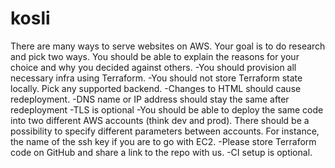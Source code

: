 # kosli
There are many ways to serve websites on AWS. Your goal is to do research and pick two ways. You should be able to explain the reasons for your choice and why you decided against others.
-You should provision all necessary infra using Terraform.
-You should not store Terraform state locally. Pick any supported backend.
-Changes to HTML should cause redeployment.
-DNS name or IP address should stay the same after redeployment
-TLS is optional
-You should be able to deploy the same code into two different AWS accounts (think dev and prod). There should be a possibility to specify different parameters between accounts. For instance, the name of the ssh key if you are to go with EC2.
-Please store Terraform code on GitHub and share a link to the repo with us.
-CI setup is optional.
